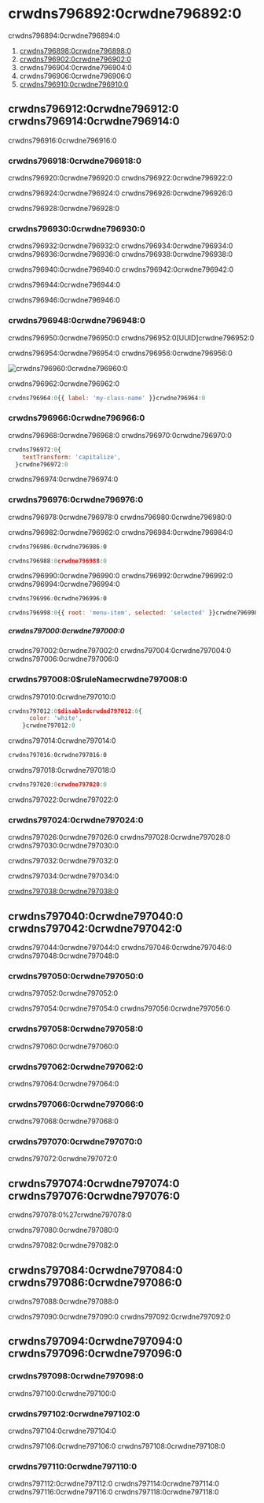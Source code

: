 # crwdns796892:0crwdne796892:0

<p class="description">crwdns796894:0crwdne796894:0</p>

1. [crwdns796898:0crwdne796898:0](crwdns796896:0crwdne796896:0)
2. [crwdns796902:0crwdne796902:0](crwdns796900:0crwdne796900:0)
3. crwdns796904:0crwdne796904:0
4. crwdns796906:0crwdne796906:0
5. [crwdns796910:0crwdne796910:0](crwdns796908:0crwdne796908:0)

## crwdns796912:0crwdne796912:0 crwdns796914:0crwdne796914:0

crwdns796916:0crwdne796916:0

### crwdns796918:0crwdne796918:0

crwdns796920:0crwdne796920:0 crwdns796922:0crwdne796922:0

crwdns796924:0crwdne796924:0 crwdns796926:0crwdne796926:0

crwdns796928:0crwdne796928:0

### crwdns796930:0crwdne796930:0

crwdns796932:0crwdne796932:0 crwdns796934:0crwdne796934:0 crwdns796936:0crwdne796936:0 crwdns796938:0crwdne796938:0

crwdns796940:0crwdne796940:0 crwdns796942:0crwdne796942:0

crwdns796944:0crwdne796944:0

crwdns796946:0crwdne796946:0

### crwdns796948:0crwdne796948:0

crwdns796950:0crwdne796950:0 crwdns796952:0[UUID]crwdne796952:0

crwdns796954:0crwdne796954:0 crwdns796956:0crwdne796956:0

![crwdns796960:0crwdne796960:0](crwdns796958:0crwdne796958:0)

crwdns796962:0crwdne796962:0

```jsx
crwdns796964:0{{ label: 'my-class-name' }}crwdne796964:0
```

### crwdns796966:0crwdne796966:0

crwdns796968:0crwdne796968:0 crwdns796970:0crwdne796970:0

```jsx
crwdns796972:0{
    textTransform: 'capitalize',
  }crwdne796972:0
```

crwdns796974:0crwdne796974:0

### crwdns796976:0crwdne796976:0

crwdns796978:0crwdne796978:0 crwdns796980:0crwdne796980:0

crwdns796982:0crwdne796982:0 crwdns796984:0crwdne796984:0

```css
crwdns796986:0crwdne796986:0
```

```jsx
crwdns796988:0crwdne796988:0
```

crwdns796990:0crwdne796990:0 crwdns796992:0crwdne796992:0 crwdns796994:0crwdne796994:0

```css
crwdns796996:0crwdne796996:0
```

```jsx
crwdns796998:0{{ root: 'menu-item', selected: 'selected' }}crwdne796998:0
```

##### crwdns797000:0crwdne797000:0

crwdns797002:0crwdne797002:0 crwdns797004:0crwdne797004:0 crwdns797006:0crwdne797006:0

### crwdns797008:0$ruleNamecrwdne797008:0

crwdns797010:0crwdne797010:0

```js
crwdns797012:0$disabledcrwdnd797012:0{
      color: 'white',
    }crwdne797012:0
```

crwdns797014:0crwdne797014:0

```css
crwdns797016:0crwdne797016:0
```

crwdns797018:0crwdne797018:0

```jsx
crwdns797020:0crwdne797020:0
```

crwdns797022:0crwdne797022:0

### crwdns797024:0crwdne797024:0

crwdns797026:0crwdne797026:0 crwdns797028:0crwdne797028:0 crwdns797030:0crwdne797030:0

crwdns797032:0crwdne797032:0

crwdns797034:0crwdne797034:0

[crwdns797038:0crwdne797038:0](crwdns797036:0crwdne797036:0)

## crwdns797040:0crwdne797040:0 crwdns797042:0crwdne797042:0

crwdns797044:0crwdne797044:0 crwdns797046:0crwdne797046:0 crwdns797048:0crwdne797048:0

### crwdns797050:0crwdne797050:0

crwdns797052:0crwdne797052:0

crwdns797054:0crwdne797054:0 crwdns797056:0crwdne797056:0

### crwdns797058:0crwdne797058:0

crwdns797060:0crwdne797060:0

### crwdns797062:0crwdne797062:0

crwdns797064:0crwdne797064:0

### crwdns797066:0crwdne797066:0

crwdns797068:0crwdne797068:0

### crwdns797070:0crwdne797070:0

crwdns797072:0crwdne797072:0

## crwdns797074:0crwdne797074:0 crwdns797076:0crwdne797076:0

crwdns797078:0%27crwdne797078:0

crwdns797080:0crwdne797080:0

crwdns797082:0crwdne797082:0

## crwdns797084:0crwdne797084:0 crwdns797086:0crwdne797086:0

crwdns797088:0crwdne797088:0

crwdns797090:0crwdne797090:0 crwdns797092:0crwdne797092:0

## crwdns797094:0crwdne797094:0 crwdns797096:0crwdne797096:0

### crwdns797098:0crwdne797098:0

crwdns797100:0crwdne797100:0

### crwdns797102:0crwdne797102:0

crwdns797104:0crwdne797104:0

crwdns797106:0crwdne797106:0 crwdns797108:0crwdne797108:0

### crwdns797110:0crwdne797110:0

crwdns797112:0crwdne797112:0 crwdns797114:0crwdne797114:0 crwdns797116:0crwdne797116:0 crwdns797118:0crwdne797118:0